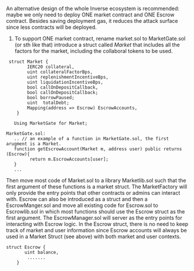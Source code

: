 An alternative design of the whole Inverse ecosystem is recommended:  maybe we only need to deploy ONE market contract and ONE Escrow contract. Besides saving deployment gas, it reduces the attack surface since less contracts will be deployed. 

1. To support ONE market contract, rename market.sol to MarketGate.sol (or sth like that)
introduce a struct called *Market* that includes all the factors for the market, including the collaboral tokens to be used. 
```
 struct Market {
        IERC20 collateral,
        uint collateralFactorBps,
        uint replenishmentIncentiveBps,
        uint liquidationIncentiveBps,
        bool callOnDepositCallback,
        bool callOnDepositCallback;
        bool borrowPaused;
        uint  totalDebt;
        Mapping(address => Escrow) EscrowAccounts,        
    } 

   Using MarketGate for Market; 

MarketGate.sol: 
   .. // an example of a function in MarketGate.sol, the first arugment is a Market.
   function getEscrowAccount(Market m, address user) public returns (Escrow){
         return m.EscrowAccounts[user];
   }
   ...

```

Then move most code of Market.sol to a library Marketlib.sol such that the first argument of these functions is a market struct.
The MarketFactory will only provide the entry points that other contracts or admins can interact with. Escrow can also be introduced as a struct and then a EscrowManger.sol and move all existing code for Escrow.sol to Escrowlib.sol in which most functions should use the Escrow struct as the first argument.  The EscrowManager.sol will server as the entry points for interacting with Escrow logic. In the Escrow struct, there is no need to keep track of market and user information since Escrow accounts will always be used in a Market  Struct (see above) with both market and user contexts.

```
struct Escrow {
       uint balance, 
        .......                  
    }
```
```

